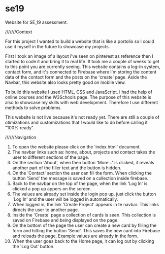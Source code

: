 # se19
Website for SE_19 assessment.

///////Context

For this project I wanted to build a website that is like a portolio so I could use it myself in the future to showcase my projects.

First I took an image of a layout i've seen on pinterest as reference then I started to code it and bring it to real life. It took me a couple of weeks to get to this point you are currently seeing. This website contains a log-in system, contact form, and it's connected to Firebase where I'm storing the content data of the contact form and the posts on the 'create' page. Aside the Navbar, this website also looks pretty good on mobile view. 

To build this website I used HTML, CSS and JavaScript. I had the help of online courses and the W3Schools page. The purpose of this website is also to showcase my skills with web development. Therefore I use different methods to solve problems.

This website is not live because it's not ready yet. There are still a couple of otimizations and customizations that I would like to do before calling it "100% ready".




//////Navigation

1. To open the website please click on the 'index.html' document.
2. The navbar links such as: home, about, projects and contact takes the user to different sections of the page.
3. On the section 'About', when then button 'More...' is clicked, it reveals another part of the filler text and the button is hidden.
4. On the 'Contact' section the user can fill the form. When clicking the button 'Send' the message is saved on a collection inside firebase. 
5. Back to the navbar on the top of the page, when the link 'Log In' is clicked a pop up appers on the screen.
6. The values are already set inside the login pop up, just click the button 'Log In' and the user will be logged in automatically.
7. When logged in, the link 'Create Project' appears in te navbar. This links directs the user to another page.
8. Inside the 'Create' page a collection of cards is seen. This collection is saved on Firebase and being displayed on the page.
9. On the bottom of the page the user can create a new card by filling the form and hitting the button 'Send'. This saves the new card into Firebase and reloads the page. Example values are already in the form. 
10. When the user goes back to the Home page, it can log out by clicking the 'Log Out' button. 
